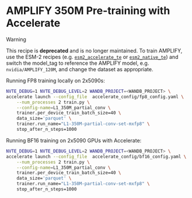 # AMPLIFY 350M Pre-training with Accelerate

> [!WARNING]
> This recipe is **deprecated** and is no longer maintained. To train AMPLIFY, use the ESM-2 recipes (e.g.
> [`esm2_accelerate_te`](../esm2_accelerate_te/) or [`esm2_native_te`](../esm2_native_te/)) and switch the model_tag to
> reference the AMPLIFY model, e.g. `nvidia/AMPLIFY_120M`, and change the dataset as appropriate.

Running FP8 training locally on 2x5090s:

```bash
NVTE_DEBUG=1 NVTE_DEBUG_LEVEL=2 WANDB_PROJECT=<WANDB_PROJECT> \
accelerate launch --config_file  accelerate_config/fp8_config.yaml \
    --num_processes 2 train.py \
    --config-name=L1_350M_partial_conv \
    trainer.per_device_train_batch_size=40 \
    data_size='parquet' \
    trainer.run_name="L1-350M-partial-conv-set-mxfp8" \
    stop_after_n_steps=1000
```

Running BF16 training on 2x5090 GPUs with Accelerate:

```bash
NVTE_DEBUG=1 NVTE_DEBUG_LEVEL=2 WANDB_PROJECT=<WANDB_PROJECT> \
accelerate launch --config_file  accelerate_config/bf16_config.yaml \
    --num_processes 2 train.py \
    --config-name=L1_350M_partial_conv \
    trainer.per_device_train_batch_size=40 \
    data_size='parquet' \
    trainer.run_name="L1-350M-partial-conv-set-mxfp8" \
    stop_after_n_steps=1000
```
